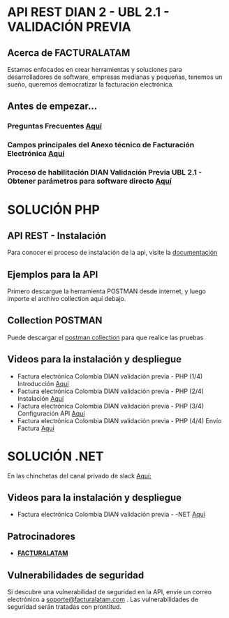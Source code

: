 # **API REST DIAN 2 - UBL 2.1 - VALIDACIÓN PREVIA**

## Acerca de FACTURALATAM

Estamos enfocados en crear herramientas y soluciones para desarrolladores de software, empresas medianas y pequeñas, tenemos un sueño, queremos democratizar la facturación electrónica.

## Antes de empezar...

### Preguntas Frecuentes [Aquí](https://drive.google.com/file/d/1RvneR6LaAjy98R4phKEzETiwU7y5WItv/view?usp=sharing)

### Campos principales del Anexo técnico de Facturación Electrónica [Aquí](https://drive.google.com/file/d/1fXKQ9Rw6GCgOsu1dqEqaruVabg5VxeUT/view?usp=sharing)

### Proceso de habilitación DIAN Validación Previa UBL 2.1 - Obtener parámetros para software directo [Aquí](https://youtu.be/0ThLJBzWyUA)


# SOLUCIÓN PHP

## API REST - Instalación

Para conocer el proceso de instalación de la api, visite la [documentación](https://docs.google.com/document/d/1UZaELGQ9xqN8HVoJ9ClcRV5G5qHxW4AsI2bla-gtuMs/edit?usp=sharing "Clic")

## Ejemplos para la API

 Primero descargue la herramienta POSTMAN desde internet, y luego importe el archivo collection aquí debajo.

## Collection POSTMAN

Puede descargar el [postman collection](https://drive.google.com/open?id=1DNHxFlSip5PP8XnBL5cdwIsS3KQXKGmf "Clic") para que realice las pruebas
 
## Videos para la instalación y despliegue 
* Factura electrónica Colombia DIAN validación previa - PHP (1/4) Introducción [Aquí](https://www.youtube.com/watch?v=FwBaQfI2ghw)
* Factura electrónica Colombia DIAN validación previa - PHP (2/4) Instalación [Aquí](https://youtu.be/-DMnOKSaWr8)
* Factura electrónica Colombia DIAN validación previa - PHP (3/4) Configuración API [Aquí](https://youtu.be/CAyZ9suZLII)
* Factura electrónica Colombia DIAN validación previa - PHP (4/4) Envío Factura [Aquí](https://youtu.be/28l74DvL8_o)

# SOLUCIÓN .NET

En las chinchetas del canal privado de slack [Aquí: ](https://app.slack.com/client/TG5RU74MT/CL7ES2KEV/details/pins)

## Videos para la instalación y despliegue 
* Factura electrónica Colombia DIAN validación previa - -NET [ Aquí](https://youtu.be/WurKEXIEfrg)


## Patrocinadores

 - **[FACTURALATAM](http://facturalatam.com/)** 


## Vulnerabilidades de seguridad

Si descubre una vulnerabilidad de seguridad en la API, envíe un correo electrónico a soporte@facturalatam.com . Las vulnerabilidades de seguridad serán tratadas con prontitud.


